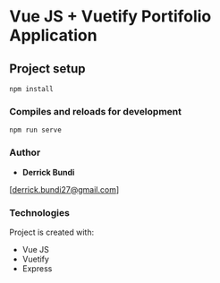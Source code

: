 # Vue JS + Vuetify Portifolio Application
## Project setup
```
npm install
```

### Compiles and reloads for development
```
npm run serve
```

### Author

* **Derrick Bundi**

[derrick.bundi27@gmail.com]

### Technologies
Project is created with:
* Vue JS
* Vuetify
* Express


